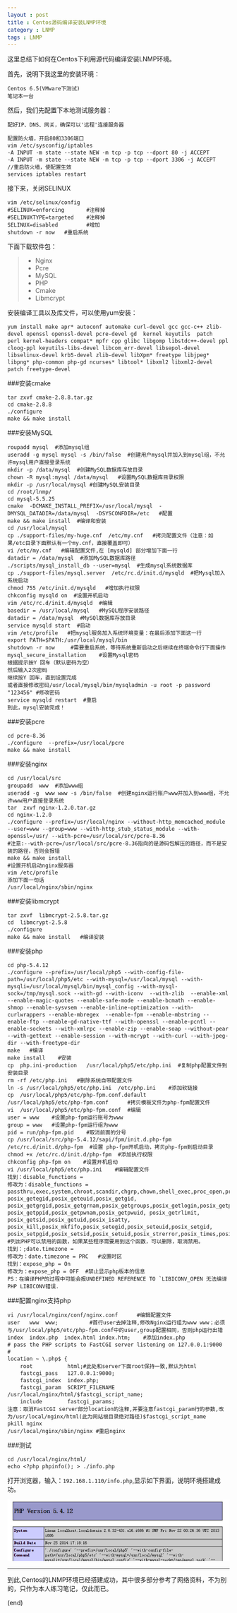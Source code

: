 ```yaml
---
layout : post
title : Centos源码编译安装LNMP环境
category : LNMP
tags : LNMP
---
```

这里总结下如何在Centos下利用源代码编译安装LNMP环境。

首先，说明下我这里的安装环境：

	Centos 6.5(VMware下测试)
	笔记本一台

然后，我们先配置下本地测试服务器：

	配好IP、DNS、网关，确保可以'远程'连接服务器

<!--more-->

	配置防火墙，开启80和3306端口
	vim /etc/sysconfig/iptables
	-A INPUT -m state --state NEW -m tcp -p tcp --dport 80 -j ACCEPT
	-A INPUT -m state --state NEW -m tcp -p tcp --dport 3306 -j ACCEPT
	//重启防火墙，使配置生效
	services iptables restart

接下来，关闭SELINUX

	vim /etc/selinux/config
	#SELINUX=enforcing       #注释掉 
	#SELINUXTYPE=targeted    #注释掉 
	SELINUX=disabled         #增加 
	shutdown -r now   #重启系统

下面下载软件包：
	
>* Nginx
>* Pcre
>* MySQL
>* PHP
>* Cmake
>* Libmcrypt

安装编译工具以及库文件，可以使用yum安装：

	yum install make apr* autoconf automake curl-devel gcc gcc-c++ zlib-devel openssl openssl-devel pcre-devel gd  kernel keyutils  patch  perl kernel-headers compat* mpfr cpp glibc libgomp libstdc++-devel ppl cloog-ppl keyutils-libs-devel libcom_err-devel libsepol-devel libselinux-devel krb5-devel zlib-devel libXpm* freetype libjpeg* libpng* php-common php-gd ncurses* libtool* libxml2 libxml2-devel patch freetype-devel

###安装cmake

	tar zxvf cmake-2.8.8.tar.gz 
	cd cmake-2.8.8 
	./configure 
	make && make install  

###安装MySQL

	roupadd mysql  #添加mysql组    
	useradd -g mysql mysql -s /bin/false  #创建用户mysql并加入到mysql组，不允许mysql用户直接登录系统    
	mkdir -p /data/mysql  #创建MySQL数据库存放目录    
	chown -R mysql:mysql /data/mysql   #设置MySQL数据库目录权限    
	mkdir -p /usr/local/mysql #创建MySQL安装目录    
	cd /root/lnmp/ 
	cd mysql-5.5.25    
	cmake  -DCMAKE_INSTALL_PREFIX=/usr/local/mysql  -DMYSQL_DATADIR=/data/mysql  -DSYSCONFDIR=/etc   #配置    
	make && make install  #编译和安装    
	cd /usr/local/mysql    
	cp ./support-files/my-huge.cnf  /etc/my.cnf   #拷贝配置文件（注意：如果/etc目录下面默认有一个my.cnf，直接覆盖即可）    
	vi /etc/my.cnf   #编辑配置文件,在 [mysqld] 部分增加下面一行    
	datadir = /data/mysql  #添加MySQL数据库路径    
	./scripts/mysql_install_db --user=mysql  #生成mysql系统数据库    
	cp ./support-files/mysql.server  /etc/rc.d/init.d/mysqld  #把Mysql加入系统启动    
	chmod 755 /etc/init.d/mysqld   #增加执行权限    
	chkconfig mysqld on  #设置开机启动    
	vim /etc/rc.d/init.d/mysqld  #编辑    
	basedir = /usr/local/mysql   #MySQL程序安装路径    
	datadir = /data/mysql  #MySQl数据库存放目录    
	service mysqld start  #启动    
	vim /etc/profile   #把mysql服务加入系统环境变量：在最后添加下面这一行    
	export PATH=$PATH:/usr/local/mysql/bin      
	shutdown -r now     #需要重启系统，等待系统重新启动之后继续在终端命令行下面操作    
	mysql_secure_installation    #设置Mysql密码    
	根据提示按Y 回车（默认密码为空）    
	然后输入2次密码    
	继续按Y 回车，直到设置完成    
	或者直接修改密码/usr/local/mysql/bin/mysqladmin -u root -p password "123456" #修改密码    
	service mysqld restart  #重启    
	到此，mysql安装完成！   
	
###安装pcre
	
	cd pcre-8.36
	./configure  --prefix=/usr/local/pcre 
	make && make install   

###安装nginx

	cd /usr/local/src    
	groupadd  www  #添加www组    
	useradd -g  www www -s /bin/false  #创建nginx运行账户www并加入到www组，不允许www用户直接登录系统    
	tar  zxvf nginx-1.2.0.tar.gz    
	cd nginx-1.2.0    
	./configure --prefix=/usr/local/nginx --without-http_memcached_module --user=www --group=www --with-http_stub_status_module --with-openssl=/usr/ --with-pcre=/usr/local/src/pcre-8.36   
	#注意:--with-pcre=/usr/local/src/pcre-8.36指向的是源码包解压的路径，而不是安装的路径，否则会报错 
	make && make install   
	#设置开机启动nginx服务器
	vim /etc/profile
	添加下面一句话
	/usr/local/nginx/sbin/nginx


###安装libmcrypt

	tar zxvf  libmcrypt-2.5.8.tar.gz
	cd  libmcrypt-2.5.8 
	./configure 
	make && make install   #编译安装 

###安装php

	cd php-5.4.12
	./configure --prefix=/usr/local/php5 --with-config-file-path=/usr/local/php5/etc --with-mysql=/usr/local/mysql --with-mysqli=/usr/local/mysql/bin/mysql_config --with-mysql-sock=/tmp/mysql.sock --with-gd --with-iconv  --with-zlib  --enable-xml --enable-magic-quotes --enable-safe-mode --enable-bcmath --enable-shmop --enable-sysvsem --enable-inline-optimization --with-curlwrappers --enable-mbregex  --enable-fpm --enable-mbstring --enable-ftp --enable-gd-native-ttf --with-openssl --enable-pcntl --enable-sockets --with-xmlrpc --enable-zip --enable-soap --without-pear --with-gettext --enable-session --with-mcrypt --with-curl --with-jpeg-dir --with-freetype-dir 
	make   #编译    
	make install    #安装    
	cp  php.ini-production   /usr/local/php5/etc/php.ini  #复制php配置文件到安装目录    
	rm -rf /etc/php.ini   #删除系统自带配置文件    
	ln -s /usr/local/php5/etc/php.ini  /etc/php.ini    #添加软链接    
	cp  /usr/local/php5/etc/php-fpm.conf.default   /usr/local/php5/etc/php-fpm.conf      #拷贝模板文件为php-fpm配置文件    
	vi  /usr/local/php5/etc/php-fpm.conf  #编辑    
	user = www    #设置php-fpm运行账号为www    
	group = www   #设置php-fpm运行组为www    
	pid = run/php-fpm.pid    #取消前面的分号    
	cp /usr/local/src/php-5.4.12/sapi/fpm/init.d.php-fpm   /etc/rc.d/init.d/php-fpm  #设置 php-fpm开机启动，拷贝php-fpm到启动目录    
	chmod +x /etc/rc.d/init.d/php-fpm  #添加执行权限    
	chkconfig php-fpm on    #设置开机启动    
	vi /usr/local/php5/etc/php.ini    #编辑配置文件    
	找到：disable_functions =    
	修改为：disable_functions = passthru,exec,system,chroot,scandir,chgrp,chown,shell_exec,proc_open,proc_get_status,ini_alter,ini_alter,ini_restore,dl,openlog,syslog,readlink,symlink,popepassthru,stream_socket_server,escapeshellcmd,dll,popen,disk_free_space,checkdnsrr,checkdnsrr,getservbyname,getservbyport,disk_total_space,posix_ctermid,posix_get_last_error,posix_getcwd, posix_getegid,posix_geteuid,posix_getgid, posix_getgrgid,posix_getgrnam,posix_getgroups,posix_getlogin,posix_getpgid,posix_getpgrp,posix_getpid, posix_getppid,posix_getpwnam,posix_getpwuid, posix_getrlimit, posix_getsid,posix_getuid,posix_isatty, posix_kill,posix_mkfifo,posix_setegid,posix_seteuid,posix_setgid, posix_setpgid,posix_setsid,posix_setuid,posix_strerror,posix_times,posix_ttyname,posix_uname   
	#列出PHP可以禁用的函数，如果某些程序需要用到这个函数，可以删除，取消禁用。    
	找到：;date.timezone =    
	修改为：date.timezone = PRC   #设置时区    
	找到：expose_php = On    
	修改为：expose_php = OFF  #禁止显示php版本的信息    
	PS：在编译PHP的过程中可能会报UNDEFINED REFERENCE TO `LIBICONV_OPEN 无法编译PHP LIBICONV错误.

###配置nginx支持php

	vi /usr/local/nginx/conf/nginx.conf      #编辑配置文件    
	user   www  www;          #首行user去掉注释,修改Nginx运行组为www www；必须与/usr/local/php5/etc/php-fpm.conf中的user,group配置相同，否则php运行出错    
	index  index.php  index.html index.htm;    #添加index.php    
	# pass the PHP scripts to FastCGI server listening on 127.0.0.1:9000    
	#    
	location ~ \.php$ {    
   		root           html;#此处和server下面root保持一致,默认为html    
   		fastcgi_pass   127.0.0.1:9000;    
   		fastcgi_index  index.php;    
   		fastcgi_param  SCRIPT_FILENAME   /usr/local/nginx/html/$fastcgi_script_name;    
   		include        fastcgi_params;     
	注意：取消FastCGI server部分location的注释,并要注意fastcgi_param行的参数,改为/usr/local/nginx/html(此为网站根目录绝对路径)$fastcgi_script_name
	pkill nginx	
	/usr/local/nginx/sbin/nginx #重启nginx
	
###测试

	cd /usr/local/nginx/html/
	echo <?php phpinfo(); > ./info.php

打开浏览器，输入：`192.168.1.110/info.php`,显示如下界面，说明环境搭建成功。

![](../../images/201412/2014-12-10_173100.jpg)

---

到此,Centos的LNMP环境已经搭建成功，其中很多部分参考了网络资料，不为别的，只作为本人练习笔记，仅此而已。

(end)


	
	